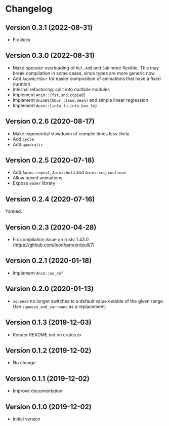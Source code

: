 # Changelog
## Version 0.3.1 (2022-08-31)
- Fix docs

## Version 0.3.0 (2022-08-31)
- Make operator overloading of `Mul`, `Add` and `Sub` more flexible.
  This may break compilation in some cases, since types are more generic now.
- Add `AnimWithDur` for easier composition of animations that have a fixed duration
- Internal refactoring: split into multiple modules
- Implement `Anim::{fst,snd,copied}`
- Implement `AnimWithDur::{sum,mean}` and simple linear regression
- Implement `Anim::{into_fn,into_box_fn}`

## Version 0.2.6 (2020-08-17)
- Make exponential slowdown of compile times less likely
- Add `cycle`
- Add `quadratic`

## Version 0.2.5 (2020-07-18)
- Add `Anim::repeat`, `Anim::hold` and `Anim::seq_continue`
- Allow boxed animations
- Expose `easer` library

## Version 0.2.4 (2020-07-16)
Yanked.

## Version 0.2.3 (2020-04-28)
- Fix compilation issue on rustc 1.43.0 (https://github.com/leod/pareen/pull/7)

## Version 0.2.1 (2020-01-18)
- Implement `Anim::as_ref`

## Version 0.2.0 (2020-01-13)
- `squeeze` no longer switches to a default value outside of the given range.
 Use `squeeze_and_surround` as a replacement.

## Version 0.1.3 (2019-12-03)
- Render README.md on crates.io

## Version 0.1.2 (2019-12-02)
- No change

## Version 0.1.1 (2019-12-02)
- Improve documentation

## Version 0.1.0 (2019-12-02)
- Initial version
